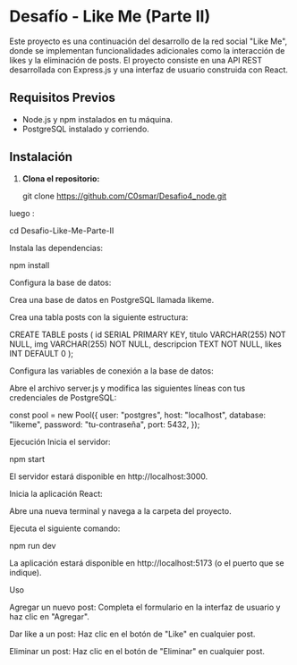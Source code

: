 # Desafío - Like Me (Parte II)

Este proyecto es una continuación del desarrollo de la red social "Like Me", donde se implementan funcionalidades adicionales como la interacción de likes y la eliminación de posts. El proyecto consiste en una API REST desarrollada con Express.js y una interfaz de usuario construida con React.

## Requisitos Previos

- Node.js y npm instalados en tu máquina.
- PostgreSQL instalado y corriendo.

## Instalación

1. **Clona el repositorio:**

   git clone https://github.com/C0smar/Desafio4_node.git
   
luego :

   cd Desafio-Like-Me-Parte-II
   
Instala las dependencias:

npm install

Configura la base de datos:

Crea una base de datos en PostgreSQL llamada likeme.

Crea una tabla posts con la siguiente estructura:

CREATE TABLE posts (
    id SERIAL PRIMARY KEY,
    titulo VARCHAR(255) NOT NULL,
    img VARCHAR(255) NOT NULL,
    descripcion TEXT NOT NULL,
    likes INT DEFAULT 0
);

Configura las variables de conexión a la base de datos:

Abre el archivo server.js y modifica las siguientes líneas con tus credenciales de PostgreSQL:

const pool = new Pool({
  user: "postgres", 
  host: "localhost",
  database: "likeme",
  password: "tu-contraseña", 
  port: 5432,
});

Ejecución
Inicia el servidor:


npm start

El servidor estará disponible en http://localhost:3000.

Inicia la aplicación React:

Abre una nueva terminal y navega a la carpeta del proyecto.

Ejecuta el siguiente comando:

npm run dev

La aplicación estará disponible en http://localhost:5173 (o el puerto que se indique).

Uso

Agregar un nuevo post: Completa el formulario en la interfaz de usuario y haz clic en "Agregar".

Dar like a un post: Haz clic en el botón de "Like" en cualquier post.

Eliminar un post: Haz clic en el botón de "Eliminar" en cualquier post.
